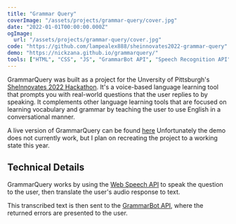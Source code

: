 ```yaml
---
title: "Grammar Query"
coverImage: "/assets/projects/grammar-query/cover.jpg"
date: "2022-01-01T00:00:00.000Z"
ogImage:
  url: "/assets/projects/grammar-query/cover.jpg"
code: "https://github.com/lampealex888/sheinnovates2022-grammar-query"
demo: "https://nickzana.github.io/grammarquery/"
tools: ["HTML", "CSS", "JS", "GrammarBot API", "Speech Recognition API"]
---
```


GrammarQuery was built as a project for the Unversity of Pittsburgh's [SheInnovates 2022 Hackathon](http://sheinnovates.us/). It's a voice-based language learning tool that prompts you with real-world questions that the user replies to by speaking. It complements other language learning tools that are focused on learning vocabulary and grammar by teaching the user to use English in a conversational manner.

A live version of GrammarQuery can be found [here](https://nickzana.github.io/grammarquery/) Unfortunately the demo does not currently work, but I plan on recreating the project to a working state this year.

## Technical Details

GrammarQuery works by using the [Web Speech API](https://developer.mozilla.org/en-US/docs/Web/API/Web_Speech_API) to speak the question to the user, then translate the user's audio response to text.

This transcribed text is then sent to the [GrammarBot API](https://www.grammarbot.io/), where the returned errors are presented to the user.
